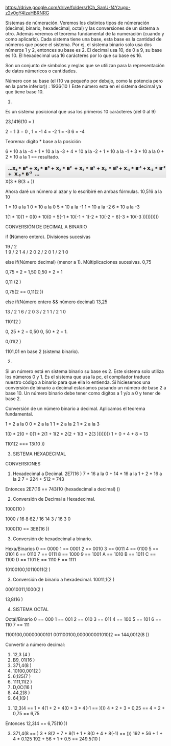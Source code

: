 <!-- DRIVE -->
https://drive.google.com/drive/folders/1Ch_SanU-f4Yzugo-z2v0gY4IzaHBRNRG

<!-- 1RA CLASE -->
Sistemas de númeración. Veremos los distintos tipos de númeración (decimal, binario, hexadecimal, octal) y las conversiones de un sistema a otro. Además veremos el teorema fundamental de la numeración (cuando y como aplicarlo). Cada sistema tiene una base, esta base es la cantidad de números que posee el sistema. Por ej, el sistema binario solo usa dos números 1 y 2, entonces su base es 2. El decimal usa 10, de 0 a 9, su base es 10. El hexadecimal usa 16 carácteres por lo que su base es 16.  

<!-- Sistemas de númeración -->
Son un conjunto de simbolos y reglas que se utilizan para la representación de datos númericos o cantidades.

Número con su base (el (10 va pequeño por debajo, como la potencia pero en la parte inferior)) :
1936(10                                                                                                     )
Este número esta en el sistema decimal ya que tiene base 10.

1. <!-- SISTEMA DECIMAL  -->
Es un sistema posicional que usa los primeros 10 carácteres (del 0 al 9)
<!-- Como aplicar el teorema fundamental de la numeración cuando queramos hacer la conversión de un numero en x base a base 10. -->
<!-- (En la guía hay muchos ejs de este teorema) 
Ejemplo aplicandolo en un número con base 10: -->
23,1416(10 =                        )
<!-- Habiamos dicho que el sistema decimal es un sistema posicional, es decir sus digitos tienen una posición. Estas posiciones las identificamos referenciandonos con la coma, los números a su derecha, es decir los decimales, son negativos, y los números de su izquierda son positivos. El número antes de la coma vale 0 y el número después de la coma vale -1. -->
<!-- En este caso las posiciones son:  -->
2 = 1
3 = 0
,
1 = -1
4 = -2
1 = -3
6 = -4
<!-- Ahora con los números, sus posiciones y la base del número podemos llevar a cabo el teorema, que consiste en sumar los productos. 
Pero, ¿los productos de que? De una multiplicación que se hará por cada número existente. 
Esta será: el digito * su base elevado a la posición. Las multiplicaciones pueden ser desde atras o desde adelante.--> Teorema: digito * base a la posición
6 * 10 a la -4 + 
1 * 10 a la -3 + 
4 * 10 a la -2 + 
1 * 10 a la -1 + 
3 * 10 a la 0 + 
2 * 10 a la 1 == resultado.

<!-- A esto se le llama aplicarle el teorema fundamental a un número.. Pero ahora queremos ver la definición expresada correctamente, la siguiente: -->
<img src="TeoremaExpresado.png">
<!--
Que es similar pero remplazando los digitos con una X acompañada del número de su posición en la esquina inferior derecha, y reemplazando también el número de la base por una B con el número de la posición como potencia 
-->
X(3 * B(3  +                                                )) 
<!-- Y sigue con el resto de multiplicaciones según la cantidad de dígitos. Será una multiplicación por cada dígito. Recordemos, se multiplica a el por su base elevada en por la posición en la que se encuentre. Y recordemos también que las posiciones se identifican desde la coma, los números de su izquierda son números + comenzando desde 0, y hacia su derecha son números negativos comenzando desde -1.  -->

Ahora daré un número al azar y lo escribiré en ambas fórmulas.
10,516 a la 10

<!-- Aplicación -->
1 * 10 a la 1
0 * 10 a la 0
5 * 10 a la -1
1 * 10 a la -2
6 * 10 a la -3

<!-- Definición -->
1(1 * 10(1  +  0(0 * 10(0  +  5(-1 * 10(-1  +  1(-2 * 10(-2  +  6(-3 * 10(-3                         )))))))))) 


CONVERSIÓN DE DECIMAL A BINARIO 
<!-- Hay 3 casos. Cuando el número es entero, cuando es decimal sin parte entera (menor a 1), cuando tiene ambas entero y decimales (la más díficil) -->

if (Número entero). Divisiones sucesivas
<!-- Usaremos el 19. Debemos usar el método de las divisiones sucesivas. Esto consiste en dividir al número sucesivamente por la base a la que lo queremos llevar (en este caso la base 2 del sistema binario) debemos continuar dividiendo los cocientes de la división hasta que encontrar el cociente 0, sin importar el resto final. Ejemplo:  -->

19 / 2    
1   9 / 2
    1   4 / 2
        0   2 / 2
            0   1 / 2
                1   0
<!-- Restos: 1 1 0 0 1 (en el orden obtenido, se deberán invertir para formar el número convertido) -->
<!--Los restos obtenidos por las divisiónes del número principal y los cocientes formarán al número convertido en el sistema deseado. 
Los restos se deben ordenar del último hacia el primero, en este caso el 19 en decimal convertido a binario nos dió 10011(2  -->


else if(Número decimal) (menor a 1). Múltiplicaciones sucesivas. 
0,75
<!-- El metodo a usar consiste en multiplicar por la base a la que lo queremos llevar (2 en esta caso) al número y luego a los decimales del resultado. Similar al metodo anterior pero en vez de dividiendo cocientes multiplicando decimales. 
Se comienza operando al número inicial y luego se continúa multiplicando a los décimales del resultado hasta obtener un número entero como resultado, sin decimales. Los números enteros que se obtendrán en las multiplicaciones serán los números que formarán al número de la conversión, y estarán ubicados en la posición negativas, es decir las decimales. El primer número entero se ubicará en la posición -1, el siguiente en la posición -2. Resolvemos la conversión de este número para que se comprenda. -->

0,75 * 2 = 1,50 <!--Como dijimos, el número entero es el primer número decimal de la conversión final que se ubicará en P-1 -->
0,50 * 2 = 1    <!--Se frenan las múltiplicaciones sucesivas ya que no tenemos más decimales que multiplicar.-->
<!-- Entonces el número 0,75 en decimal convertido a binario es:  -->
0,11 (2                                     )
<!-- Recordemos que esta elevado a la base del sistema al que lo queremos convertir (binario en este caso) -->
0,75(2 == 0,11(2                                                    ))



else if(Número entero && número decimal)
13,25
<!-- Ahora debemos usar ambos metodos. El de divisiones para el número entero y las multiplicaciones para los decimales. -->
<!-- Metodo de divisiones sucesivas para convertir al 13 en sistema binario -->
13 / 2
1    6 / 2
     0   3 / 2
         1   1 / 2
             1   0
<!-- Entonces el número 13(10 en sistema binario es : -->
1101(2                                                              )
<!-- Recordar invertir los restos obtenidos, desde el último hasta el primero. -->

<!-- Metodo de multiplicaciones sucesivas para convertir al 0,25 en sistema binario. -->
0, 25 * 2 = 0,50 
0, 50 * 2 = 1.
<!-- Números obtenidos en 0 (p-1) y 1 (p-2) -->
<!-- Entonces el número 0,25(10 en sistema binario es:  -->
0,01(2                                                              )

<!-- Entonces ya con ambas conversiones a binario (la de los números enteros y la de los decimales) debemos unirlas para obtener el resultado completo) Entonces 13,25 en sistema decimal equivale en sistema binario al número:  -->
1101,01 en base 2 (sistema binario).



<!-- FIN SISTEMA DECIMAL Y SUS CONVERSIONES A BINARIO.-->


 





2. <!--SISTEMA BINARIO-->
Si un número está en sistema binario su base es 2. Este sistema solo utiliza los números 0 y 1. Es el sistema que usa la pc, el compilador traduce nuestro código a binario para que ella lo entienda.
Si hiciesemos una conversión de binario a decimal estariamos pasando un número de base 2 a base 10.
Un número binario debe tener como dígitos a 1 y/o a 0 y tener de base 2.


Conversión de un número binario a decimal. Aplicamos el teorema fundamental. 
<!-- Recordemos, este teorema se usa en conversión a DECIMAL, osea base 10. Por eso lo usamos en este caso. -->
<!-- Para realizar la conversión el primer paso es obtener las posiciones de los dígitos, usaremos el número 1101(2                      )
Este número no tiene coma eso significa que estará al final, no tiene decimales. Entonces la posición del último digito 1 es 0, y suma 1 hacia su izquierda. Entonces las multiplicaciones a las que debemos sumar sus productos quedarían así:  -->

<!-- Cuentas -->
1 * 2 a la 0
0 * 2 a la 1 
1 * 2 a la 2
1 * 2 a la 3

<!-- Formula -->
1(0 * 2(0 + 0(1 * 2(1 + 1(2 * 2(2 + 1(3 * 2(3                                       )))))))) 
    1     +     0      +     4      +      8    = 13
                    
<!-- Este resultado nos informa que el número 1101 en sistema binario equivale al número 10 en sistema decimal -->
1101(2 === 13(10                                                                                                 ))

<!-- FIN DEL SISTEMA BINARIO Y SU CONVERSIÓN A DECIMAL. -->



3. SISTEMA HEXADECIMAL
<!-- 
Este sistema tiene 16 carácteres por lo tanto su base es 16, utiliza los 10 dígitos del sistema decimal y las primeras 6 letras del abecedario, por lo tanto maneja carácteres alfanúmericos. Los 6 carácteres alfabéticos tienen un valor númerico, ellos son:
A == 10
B == 11
C == 12 
D == 13
E == 14
F == 15 
Es decir que se le agregan 5 números que pueden ser representados por letras. La A repite a un número ya existente en el sistema, el 10.
-->


CONVERSIONES
 
1. Hexadecimal a Decimal. 
2E7(16<!-- Debemos utilizar el teorema fundamental ya que queremos obtener un número decimal.--> )
7 * 16 a la 0 + 14 * 16 a la 1 + 2 * 16 a la 2
7 + 224 + 512 = 
743 <!--Resultado final-->

Entonces 2E7(16 == 743(10 (hexadecimal a decimal) ))


2. Conversión de Decimal a Hexadecimal. 
<!-- Ya que no debemos usar el teorema por no buscar base 10 si no 16, debemos usar unos de los metodos de multiplicación o división, según los números que operemos (positivos o negativos)
Convertiremos el decimal 1000(10  a hexadecimal. Ya que es un número entero debemos realizar divisiones sucesivas.-->
1000(10                                                 )

1000 / 16
8      62 / 16
       14   3 / 16
            3   0

<!-- Recordemos, al llegar al cociente 0 se acaba la división sucesiva y se debe formar el número por los restos encontrados desde el último hasta el primero. RECORDEMOS desde el 11 los números deben ser representados por letras en el sistema hexadecimal, por lo tanto nuestro 14 será una E, la conversión quedará :  -->
1000(10 == 3E8(16                                                                                   ))


3. Conversión de hexadecimal a binario.
<!-- Para realizar esta conversión se reemplaza cada dígito hexadecimal por su representación binaria con 4 dígitos.
Tabla que muestra las equivalencias:  -->
Hexa/Binarios
0  == 0000
1  == 0001
2  == 0010
3  == 0011 
4  == 0100
5  == 0101
6  == 0110
7  == 0111
8  == 1000
9  == 1001
A  == 1010
B  == 1011
C  == 1100
D  == 1101
E  == 1110
F  == 1111

<!-- Entonces si tenemos el número: A4,B3(16, convertir a binario (2. -->
10100100,10110011(2                                                                         )


3. Conversión de binario a hexadecimal.
10011,1(2                               )
<!-- Ya que las equivalencias requieren de 4 números binarios, deberemos rellenar 2 familias de números que quedan aislados, el número 1 en los decimales y el primer número 1 de los enteros. En los decimales rellenaremos con 3 ceros. Y al primer número le agregaremos adelante 3 ceros también. ¿Por qué es el 1 de adelante y no el de átras el que queda aislado? Porque los grupos se forman desde la coma hacia atras o hacia adelante, depende si estamos uniendo decimales o enteros. Por eso la única familia que se encontró son los números en las posiciones 0, 1, 2  y 3. -->
00010011,1000(2                         )
<!-- Ya con los huecos rellenados podemos realizar la conversión con la tabla. -->
13,8(16 <!--Recordemos que hexadecimal reemplaza por letras a partir del 10 por lo que: --> )
<!-- En este caso no podemos reemplazar el 13 por una D ya que la D tiene su valor propio en la tabla. -->


<!-- FIN SISTEMA HEXADECIMAL -->




4. SISTEMA OCTAL
<!-- El cambio de octal a binario y viceversa se puede hacer fácilmente desde una tabla. -->
Octal/Binario
0 == 000
1 == 001
2 == 010
3 == 011
4 == 100
5 == 101
6 == 110
7 == 111
<!-- Número binario a convertir 1100100,00000000101. Debemos separarlo en grupos de 3 ya que esa es la cantidad de carácteres que tienen los binarios en la tabla de conversión, recordar que los números se obtienen desde la coma hacia la izq o der, depende el caso. Cuando resten números y no se formen las familias (esto sucederá cuando la cantidad de números decimales o enteros no es múltiplo de 3) debemos rellenar con 0, los suficientes para formar el grupo de 3.-->
1100100,00000000101 
001100100,000000001010(2 == 144,0012(8                                  ))
<!-- Rellenamos con 2 ceros al comienzo y un 0 al final para formar los grupos restantes. -->



<!-- EJERCICIOS FINALES -->
Convertir a número decimal:
<!-- Como vimos, debemos usar el teorema que consiste en sumar los productos de los dígitos por la base elevado a la posición del dígito. -->
1. 12,3 (4      )
2. B9, 01(16    )
3. 371,4(8      )
4. 10100,001(2  )
5. 6,125(7      )
6. 1111,11(2    )
7. D,0C(16      )
8. 44,2(8       )
9. 64,1(9       )

<!-- Resoluciones -->
1. 12,3(4 == 
1 * 4(1 + 2 * 4(0 + 3 * 4(-1 ==                                   ))))
4 + 2 + 3 * 0,25 ==
4 + 2 + 0,75 ==
6,75

Entonces 12,3(4 == 6,75(10                                        ))
<!-- Cuando una potencia es negativa debemos invertir la fracción, es decir en este caso ese 4 representa a 4 enteros es decir 4/1 al invertirlo obtenemos 1/4 en vez de ser 4 partes entera es una cuarta parte. Inversión de valor. De positivo a negativo pero es la misma cantidad solo en el otro caso ahora entre positivo y negativo. 
En el ejemplo anterior nos referimos a la inversión de la base elevada a -1, en el caso de la multiplicación del dígito decimal, que se encuentra en esa posición (-1). Por eso se convierte 4(-1 en 0,25 o un cuarto en fracción.  -->

3. 371,4(8 ==                   )
3 * 8(2 + 7 * 8(1 + 1 * 8(0 + 4 * 8(-1) ==                  )))
192 + 56 + 1 + 4 * 0.125
192 + 56 + 1 + 0.5 ==
    249.5(10                                                )
<!-- Entonces 371,4(8 equivale a 249,5(10 -->


<!-- FIN DE LA PRIMER CLASE. -->